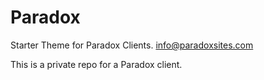 Paradox
==========
Starter Theme for Paradox Clients.
info@paradoxsites.com

This is a private repo for a Paradox client.